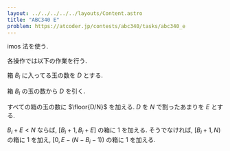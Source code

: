 ```yaml
---
layout: ../../../../../layouts/Content.astro
title: "ABC340 E"
problem: https://atcoder.jp/contests/abc340/tasks/abc340_e
---
```

imos 法を使う.

各操作では以下の作業を行う.

箱 $B_i$ に入ってる玉の数を $D$ とする.

箱 $B_i$ の玉の数から $D$ を引く.

すべての箱の玉の数に $\floor{D/N}$ を加える. $D$ を $N$ で割ったあまりを $E$ とする.

$B_i + E \lt N$ ならば, $[B_i + 1, B_i + E]$ の箱に $1$ を加える. そうでなければ, $[B_i+1, N)$ の箱に $1$ を加え, $[0, E-(N-B_i-1))$ の箱に $1$ を加える.
